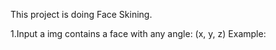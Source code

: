 This project is doing Face Skining.

1.Input a img contains a face with any angle: (x, y, z)
Example:

